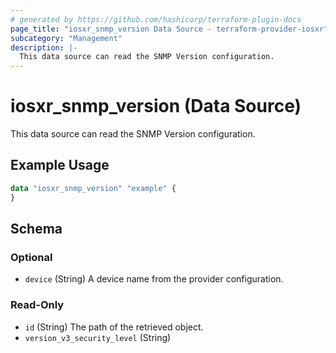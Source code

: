 ```yaml
---
# generated by https://github.com/hashicorp/terraform-plugin-docs
page_title: "iosxr_snmp_version Data Source - terraform-provider-iosxr"
subcategory: "Management"
description: |-
  This data source can read the SNMP Version configuration.
---
```


# iosxr_snmp_version (Data Source)

This data source can read the SNMP Version configuration.

## Example Usage

```terraform
data "iosxr_snmp_version" "example" {
}
```

<!-- schema generated by tfplugindocs -->
## Schema

### Optional

- `device` (String) A device name from the provider configuration.

### Read-Only

- `id` (String) The path of the retrieved object.
- `version_v3_security_level` (String)


